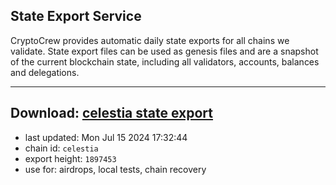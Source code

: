 ## State Export Service
CryptoCrew provides automatic daily state exports for all chains we validate. State export files can be used as genesis files and are a snapshot of the current blockchain state, including all validators, accounts, balances and delegations.

---
**Download: [celestia state export](https://dl-eu2.ccvalidators.com/SERVICE/celestia/celestia_export_1897453.json)**
---

- last updated: Mon Jul 15 2024 17:32:44
- chain id: `celestia`
- export height: `1897453`
- use for: airdrops, local tests, chain recovery

